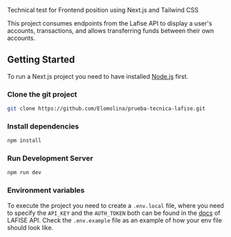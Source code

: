 Technical test for Frontend position using Next.js and Tailwind CSS

This project consumes endpoints from the Lafise API to display a user's accounts, transactions, and allows transferring funds between their own accounts.

## Getting Started

To run a Next.js project you need to have installed [Node.js](https://nodejs.org/en/) first.

### Clone the git project

```bash
git clone https://github.com/Elomolina/prueba-tecnica-lafise.git
```

### Install dependencies

```bash
npm install
```

### Run Development Server

```bash
npm run dev
```

### Environment variables

To execute the project you need to create a `.env.local` file, where you need to specify the `API_KEY` and the `AUTH_TOKEN`
both can be found in the [docs](https://apidocs.lafise.com/reference/using-oauth2) of LAFISE API.
Check the `.env.example` file as an example of how your env file should look like.
